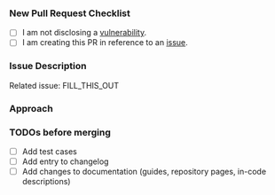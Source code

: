 ### New Pull Request Checklist
<!--
    Please check the following boxes [x] before submitting your issue.
    Click the "Preview" tab for better readability.
    Thanks for contributing!
-->

- [ ] I am not disclosing a [vulnerability](https://github.com/mtrezza/parse-server-api-mail-adapter/security/policy).
- [ ] I am creating this PR in reference to an [issue](https://github.com/mtrezza/parse-server-api-mail-adapter/issues?q=is%3Aissue).

### Issue Description
<!-- Add a brief description of the issue this PR solves. -->

Related issue: FILL_THIS_OUT

### Approach
<!-- Add a description of the approach in this PR. -->

### TODOs before merging
<!--
    Add TODOs that need to be completed before merging this PR.
    Delete suggested TODOs that do not apply to this PR.
-->

- [ ] Add test cases
- [ ] Add entry to changelog
- [ ] Add changes to documentation (guides, repository pages, in-code descriptions)